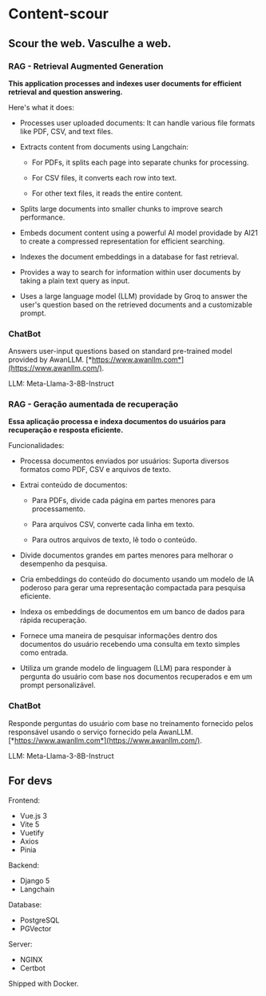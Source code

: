# Content-scour

## Scour the web. Vasculhe a web.



### RAG - Retrieval Augmented Generation

**This application processes and indexes user documents for efficient
retrieval and question answering.**

Here\'s what it does:

-   Processes user uploaded documents: It can handle various file formats like PDF, CSV, and text files.

-   Extracts content from documents using Langchain:

    -   For PDFs, it splits each page into separate chunks for processing.

    -   For CSV files, it converts each row into text.

    -   For other text files, it reads the entire content.

-   Splits large documents into smaller chunks to improve search performance.

-   Embeds document content using a powerful AI model providade by AI21 to create a compressed representation for efficient searching.

-   Indexes the document embeddings in a database for fast retrieval.

-   Provides a way to search for information within user documents by taking a plain text query as input.

-   Uses a large language model (LLM) providade by Groq to answer the user\'s question based on the retrieved documents and a customizable prompt.

### ChatBot

Answers user-input questions based on standard pre-trained model provided by AwanLLM. [*https://www.awanllm.com*](https://www.awanllm.com/).

LLM: Meta-Llama-3-8B-Instruct

### RAG - Geração aumentada de recuperação 

**Essa aplicação processa e indexa documentos do usuários para
recuperação e resposta eficiente.**

Funcionalidades:

-   Processa documentos enviados por usuários: Suporta diversos formatos como PDF, CSV e arquivos de texto.

-   Extrai conteúdo de documentos:

    -   Para PDFs, divide cada página em partes menores para processamento.

    -   Para arquivos CSV, converte cada linha em texto.

    -   Para outros arquivos de texto, lê todo o conteúdo.

-   Divide documentos grandes em partes menores para melhorar o desempenho da pesquisa.

-   Cria embeddings do conteúdo do documento usando um modelo de IA poderoso para gerar uma representação compactada para pesquisa eficiente.

-   Indexa os embeddings de documentos em um banco de dados para rápida recuperação.

-   Fornece uma maneira de pesquisar informações dentro dos documentos do usuário recebendo uma consulta em texto simples como entrada.

-   Utiliza um grande modelo de linguagem (LLM) para responder à pergunta do usuário com base nos documentos recuperados e em um prompt personalizável.

### ChatBot

Responde perguntas do usuário com base no treinamento fornecido pelos
responsável usando o serviço fornecido pela AwanLLM. [*https://www.awanllm.com*](https://www.awanllm.com/).

LLM: Meta-Llama-3-8B-Instruct

## For devs

Frontend:
-   Vue.js 3
-   Vite 5
-   Vuetify
-   Axios
-   Pinia

Backend:
-   Django 5
-   Langchain

Database:
-   PostgreSQL
-   PGVector

Server:
-   NGINX
-   Certbot

Shipped with Docker.
